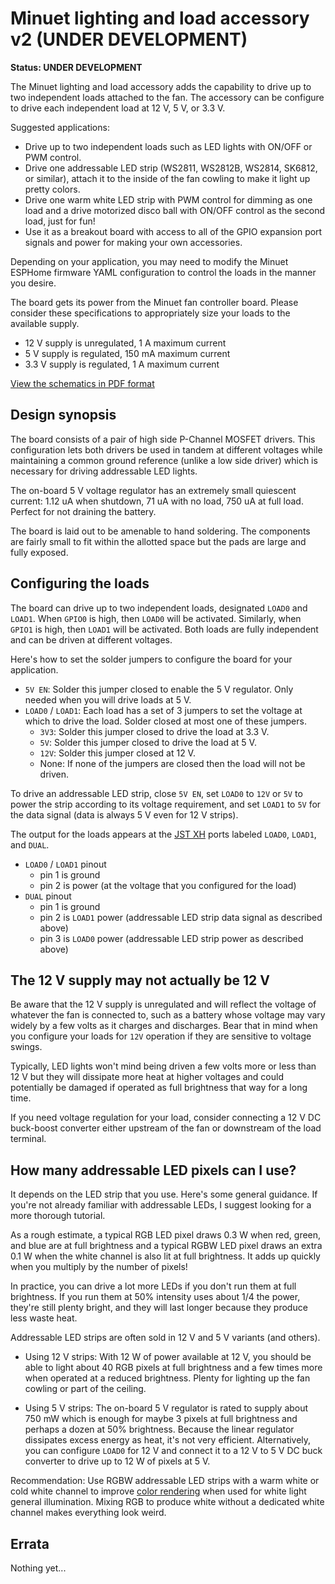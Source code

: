 # Minuet lighting and load accessory v2 (UNDER DEVELOPMENT)

**Status: UNDER DEVELOPMENT**

The Minuet lighting and load accessory adds the capability to drive up to two independent loads attached to the fan.  The accessory can be configure to drive each independent load at 12 V, 5 V, or 3.3 V.

Suggested applications:

- Drive up to two independent loads such as LED lights with ON/OFF or PWM control.
- Drive one addressable LED strip (WS2811, WS2812B, WS2814, SK6812, or similar), attach it to the inside of the fan cowling to make it light up pretty colors.
- Drive one warm white LED strip with PWM control for dimming as one load and a drive motorized disco ball with ON/OFF control as the second load, just for fun!
- Use it as a breakout board with access to all of the GPIO expansion port signals and power for making your own accessories.

Depending on your application, you may need to modify the Minuet ESPHome firmware YAML configuration to control the loads in the manner you desire.

The board gets its power from the Minuet fan controller board.  Please consider these specifications to appropriately size your loads to the available supply.

- 12 V supply is unregulated, 1 A maximum current
- 5 V supply is regulated, 150 mA maximum current
- 3.3 V supply is regulated, 1 A maximum current

[View the schematics in PDF format](load.pdf)

## Design synopsis

The board consists of a pair of high side P-Channel MOSFET drivers.  This configuration lets both drivers be used in tandem at different voltages while maintaining a common ground reference (unlike a low side driver) which is necessary for driving addressable LED lights.

The on-board 5 V voltage regulator has an extremely small quiescent current: 1.12 uA when shutdown, 71 uA with no load, 750 uA at full load.  Perfect for not draining the battery.

The board is laid out to be amenable to hand soldering.  The components are fairly small to fit within the allotted space but the pads are large and fully exposed.

## Configuring the loads

The board can drive up to two independent loads, designated `LOAD0` and `LOAD1`.  When `GPIO0` is high, then `LOAD0` will be activated.  Similarly, when `GPIO1` is high, then `LOAD1` will be activated.  Both loads are fully independent and can be driven at different voltages.

Here's how to set the solder jumpers to configure the board for your application.

- `5V EN`: Solder this jumper closed to enable the 5 V regulator.  Only needed when you will drive loads at 5 V.
- `LOAD0` / `LOAD1`: Each load has a set of 3 jumpers to set the voltage at which to drive the load.  Solder closed at most one of these jumpers.
  - `3V3`: Solder this jumper closed to drive the load at 3.3 V.
  - `5V`: Solder this jumper closed to drive the load at 5 V.
  - `12V`: Solder this jumper closed at 12 V.
  - None: If none of the jumpers are closed then the load will not be driven.

To drive an addressable LED strip, close `5V EN`, set `LOAD0` to `12V` or `5V` to power the strip according to its voltage requirement, and set `LOAD1` to `5V` for the data signal (data is always 5 V even for 12 V strips).

The output for the loads appears at the [JST XH](https://www.jst.com/wp-content/uploads/2021/01/eXH-new.pdf) ports labeled `LOAD0`, `LOAD1`, and `DUAL`.

- `LOAD0` / `LOAD1` pinout
  - pin 1 is ground
  - pin 2 is power (at the voltage that you configured for the load)
- `DUAL` pinout
  - pin 1 is ground
  - pin 2 is `LOAD1` power (addressable LED strip data signal as described above)
  - pin 3 is `LOAD0` power (addressable LED strip power as described above)

## The 12 V supply may not actually be 12 V

Be aware that the 12 V supply is unregulated and will reflect the voltage of whatever the fan is connected to, such as a battery whose voltage may vary widely by a few volts as it charges and discharges.  Bear that in mind when you configure your loads for `12V` operation if they are sensitive to voltage swings.

Typically, LED lights won't mind being driven a few volts more or less than 12 V but they will dissipate more heat at higher voltages and could potentially be damaged if operated as full brightness that way for a long time.

If you need voltage regulation for your load, consider connecting a 12 V DC buck-boost converter either upstream of the fan or downstream of the load terminal.

## How many addressable LED pixels can I use?

It depends on the LED strip that you use.  Here's some general guidance.  If you're not already familiar with addressable LEDs, I suggest looking for a more thorough tutorial.

As a rough estimate, a typical RGB LED pixel draws 0.3 W when red, green, and blue are at full brightness and a typical RGBW LED pixel draws an extra 0.1 W when the white channel is also lit at full brightness.  It adds up quickly when you multiply by the number of pixels!

In practice, you can drive a lot more LEDs if you don't run them at full brightness.  If you run them at 50% intensity uses about 1/4 the power, they're still plenty bright, and they will last longer because they produce less waste heat.

Addressable LED strips are often sold in 12 V and 5 V variants (and others).

- Using 12 V strips: With 12 W of power available at 12 V, you should be able to light about 40 RGB pixels at full brightness and a few times more when operated at a reduced brightness.  Plenty for lighting up the fan cowling or part of the ceiling.

- Using 5 V strips: The on-board 5 V regulator is rated to supply about 750 mW which is enough for maybe 3 pixels at full brightness and perhaps a dozen at 50% brightness.  Because the linear regulator dissipates excess energy as heat, it's not very efficient.  Alternatively, you can configure `LOAD0` for 12 V and connect it to a 12 V to 5 V DC buck converter to drive up to 12 W of pixels at 5 V.

Recommendation: Use RGBW addressable LED strips with a warm white or cold white channel to improve [color rendering](https://en.wikipedia.org/wiki/Color_rendering_index) when used for white light general illumination.  Mixing RGB to produce white without a dedicated white channel makes everything look weird.

## Errata

Nothing yet...
